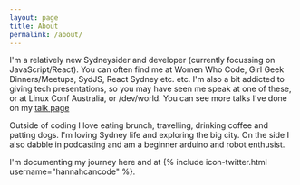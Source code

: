 ```yaml
---
layout: page
title: About
permalink: /about/
---
```


I'm a relatively new Sydneysider and developer (currently focussing on JavaScript/React). You can often find me at Women Who Code, Girl Geek Dinners/Meetups, SydJS, React Sydney etc. etc. I'm also a bit addicted to giving tech presentations, so you may have seen me speak at one of these, or at Linux Conf Australia, or /dev/world. You can see more talks I've done on my [talk page](/talks)

Outside of coding I love eating brunch, travelling, drinking coffee and patting dogs. I'm loving Sydney life and exploring the big city. On the side I also dabble in podcasting and am a beginner arduino and robot enthusist.

I'm documenting my journey here and at {% include icon-twitter.html username="hannahcancode" %}.